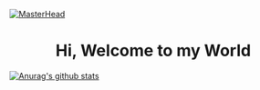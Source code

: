 [![MasterHead](https://i.imgur.com/zGFD0LU.jpg)](https://github.com/LucasPJS)

<h1 align="center">Hi, Welcome to my World</h1>

[![Anurag's github stats](https://github-readme-stats.vercel.app/api?username=LucasPJS)](https://github.com/anuraghazra/github-readme-stats)
